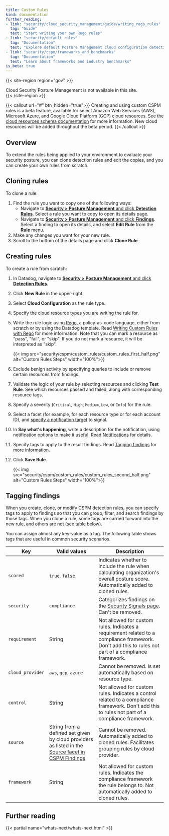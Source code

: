 ```yaml
---
title: Custom Rules
kind: documentation
further_reading:
- link: "security/cloud_security_management/guide/writing_rego_rules"
  tag: "Guide"
  text: "Start writing your own Rego rules"
- link: "security/default_rules"
  tag: "Documentation"
  text: "Explore default Posture Management cloud configuration detection rules"
- link: "security/cspm/frameworks_and_benchmarks"
  tag: "Documentation"
  text: "Learn about frameworks and industry benchmarks"
is_beta: true
---
```


{{< site-region region="gov" >}}
<div class="alert alert-warning">
Cloud Security Posture Management is not available in this site.
</div>
{{< /site-region >}}

{{< callout url="#" btn_hidden="true">}}
Creating and using custom CSPM rules is a beta feature, available for select Amazon Web Services (AWS), Microsoft Azure, and Google Cloud Platform (GCP) cloud resources. See the <a href="https://docs.datadoghq.com/security/cspm/custom_rules/schema/">cloud resources schema documentation</a> for more information. New cloud resources will be added throughout the beta period.
{{< /callout >}} 

## Overview

To extend the rules being applied to your environment to evaluate your security posture, you can clone detection rules and edit the copies, and you can create your own rules from scratch. 

## Cloning rules

To clone a rule:

1. Find the rule you want to copy one of the following ways:
   - Navigate to [**Security > Posture Management** and click **Detection Rules**][1]. Select a rule you want to copy to open its details page. 
   - Navigate to [**Security > Posture Management** and click **Findings**][2]. Select a finding to open its details, and select **Edit Rule** from the **Rule** menu.
2. Make any changes you want for your new rule.
3. Scroll to the bottom of the details page and click **Clone Rule**.

## Creating rules

To create a rule from scratch:

1. In Datadog, navigate to [**Security > Posture Management** and click **Detection Rules**][1].
2. Click **New Rule** in the upper-right.
3. Select **Cloud Configuration** as the rule type.
4. Specify the cloud resource types you are writing the rule for.
5. Write the rule logic using [Rego][3], a policy-as-code language, either from scratch or by using the Datadog template. Read [Writing Custom Rules with Rego][4] for more information. Note that you can mark a resource as "pass", "fail", or "skip". If you do not mark a resource, it will be interpreted as "skip".

   {{< img src="security/cspm/custom_rules/custom_rules_first_half.png" alt="Custom Rules Steps" width="100%">}}

6. Exclude benign activity by specifying queries to include or remove certain resources from findings.
7. Validate the logic of your rule by selecting resources and clicking **Test Rule**. See which resources passed and failed, along with corresponding resource tags.
8. Specify a severity (`Critical`, `High`, `Medium`, `Low`, or `Info`) for the rule.
9. Select a facet (for example, for each resource type or for each account ID), and [specify a notification target][5] to signal.
10. In **Say what's happening**, write a description for the notification, using notification options to make it useful. Read [Notifications][6] for details.
11. Specify tags to apply to the result findings. Read [Tagging findings](#tagging-findings) for more information.
12. Click **Save Rule**.

    {{< img src="security/cspm/custom_rules/custom_rules_second_half.png" alt="Custom Rules Steps" width="100%">}}

## Tagging findings

When you create, clone, or modify CSPM detection rules, you can specify tags to apply to findings so that you can group, filter, and search findings by those tags. When you clone a rule, some tags are carried forward into the new rule, and others are not (see table below). 

You can assign almost any key-value as a tag. The following table shows tags that are useful in common security scenarios.

| Key     | Valid values    | Description | 
| ------  | --------------- | ----------- |
| `scored` | `true`, `false` | Indicates whether to include the rule when calculating organization's overall posture score. Automatically added to cloned rules. |
| `security` | `compliance` | Categorizes findings on the [Security Signals page][7]. Can't be removed. |
| `requirement` | String | Not allowed for custom rules. Indicates a requirement related to a compliance framework. Don't add this to rules not part of a compliance framework. |
| `cloud_provider` | `aws`, `gcp`, `azure` | Cannot be removed. Is set automatically based on resource type.  |
| `control` | String | Not allowed for custom rules. Indicates a control related to a compliance framework. Don't add this to rules not part of a compliance framework. |
| `source` | String from a defined set given by cloud providers as listed in the [Source facet in CSPM Findings][2] | Cannot be removed. Automatically added to cloned rules. Facilitates grouping rules by cloud provider. |
| `framework` | String | Not allowed for custom rules. Indicates the compliance framework the rule belongs to. Not automatically added to cloned rules. |


## Further reading

{{< partial name="whats-next/whats-next.html" >}}

[1]: https://app.datadoghq.com/security/configuration/rules?query=type%3A%28cloud_configuration%20OR%20infrastructure_configuration%29&all=false&product=cspm&sort=rule_name
[2]: https://app.datadoghq.com/security/compliance
[3]: https://www.openpolicyagent.org/docs/latest/
[4]: /security/cloud_security_management/guide/writing_rego_rules/
[5]: /security/cspm/frameworks_and_benchmarks/#set-notification-targets-for-detection-rules
[6]: /security/notifications/
[7]: https://app.datadoghq.com/security/
